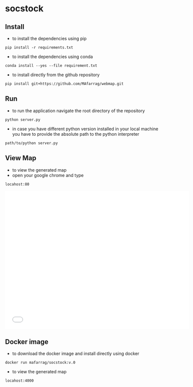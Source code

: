 # socstock 

Install
-------
- to install the dependencies using pip

```
pip install -r requirements.txt
```
- to install the dependencies using conda
```
conda install --yes --file requirement.txt
```
- to install directly from the github repository
```
pip install git+https://github.com/MAfarrag/webmap.git
```

Run
---
- to run the application navigate the root directory of the repository
```
python server.py
``` 
- in case you have different python version installed in your local machine you have to provide the absolute path to the python interpreter
```
path/to/python server.py
```
View Map
--------
- to view the generated map
- open your google chrome and type 
```
locahost:80
```

<iframe src="src/RCS.html" width="600" height="450" frameborder="0" style="border:0" allowfullscreen></iframe>


Docker image
--------
- to download the docker image and install directly using docker
```
docker run mafarrag/socstock:v.0
```
- to view the generated map
```
locahost:4000
```